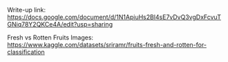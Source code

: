 Write-up link: https://docs.google.com/document/d/1N1ApiuHs2Bl4sE7vDvQ3vgDxFcvuTGNiq78Y2QKCe4A/edit?usp=sharing

Fresh vs Rotten Fruits Images: https://www.kaggle.com/datasets/sriramr/fruits-fresh-and-rotten-for-classification